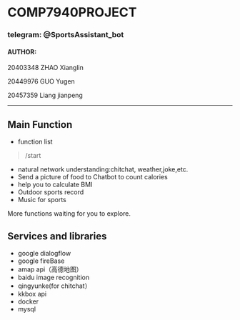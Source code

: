 # COMP7940PROJECT

###  telegram: @SportsAssistant_bot

#### AUTHOR:

20403348 ZHAO Xianglin

20449976 GUO Yugen

20457359 Liang jianpeng

----------
## Main Function


- function list
> /start  

- natural network understanding:chitchat, weather,joke,etc.
- Send a picture of food to Chatbot to count calories
- help you to calculate BMI
- Outdoor sports record
- Music for sports


More functions waiting for you to explore.

## Services and libraries
- google dialogflow
- google fireBase 
- amap api（高德地图） 
- baidu image recognition
- qingyunke(for chitchat）
- kkbox api  
- docker
- mysql
 
  

